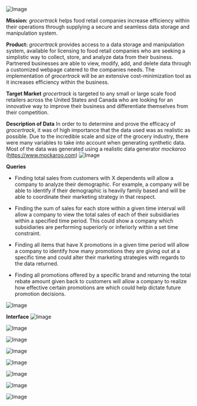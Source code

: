 

![Image](https://i.imgur.com/YJXz3Bv.png)

**Mission:** _grocertrack_ helps food retail companies increase efficiency within their 
operations through supplying a secure and seamless data storage and manipulation system.

**Product:** _grocertrack_ provides access to a data storage and manipulation system, 
available for licensing to food retail companies who are seeking a simplistic way to collect, store, 
and analyze data from their business. Partnered businesses are able to view, modify, add, and delete data 
through a customized webpage catered to the companies needs. The implementation of _grocertrack_ will be an 
extensive cost-minimization tool as it increases efficiency within the business. 

**Target Market**
_grocertrack_ is targeted to any small or large scale food retailers across the United States and 
Canada who are looking for an innovative way to improve their business and differentiate themselves from their competition.

**Description of Data**
In order to to determine and prove the efficacy of _grocertrack_, it was of high importance that the data used 
was as realistic as possible. Due to the incredible scale and size of the grocery industry, there were many variables 
to take into account when generating synthetic data. Most of the data was generated using a realistic data generator 
_mockaroo_ (https://www.mockaroo.com)
![Image](https://i.imgur.com/3fY0gPE.png_)



**Queries**

* Finding total sales from customers with X dependents will allow a company to analyze their demographic. For example, a company will be able to identify if their demographic is heavily family based and will be able to coordinate their marketing strategy in that respect.

* Finding the sum of sales for each store within a given time interval will allow a company to view the total sales of each of their subsidiaries within a specified time period. This could show a company which subsidiaries are performing superiorly or inferiorly within a set time constraint.

* Finding all items that have X promotions in a given time period will allow a company to identify how many promotions they are giving out at a specific time and could alter their marketing strategies with regards to the data returned.

* Finding all promotions offered by a specific brand and returning the total rebate amount given back to customers will allow a company to realize how effective certain promotions are which could help dictate future promotion decisions.

![Image](https://i.imgur.com/gbSIpD2.png)



**Interface**
![Image](https://i.gyazo.com/529c8b181ae9c328e37e3f153aa20b94.png)

![Image](https://i.imgur.com/4ahiP5K.png)

![Image](https://i.imgur.com/FKb38HV.png)

![Image](https://i.imgur.com/POkBama.png)

![Image](https://i.imgur.com/00dlh0P.png)

![Image](https://i.imgur.com/lgqLo1Y.png)

![Image](https://i.imgur.com/VGSEdNG.png)

![Image](https://i.imgur.com/wSXkXl1.png)


